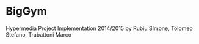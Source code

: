 # BigGym
Hypermedia Project Implementation 2014/2015 by Rubiu SImone, Tolomeo Stefano, Trabattoni Marco 
